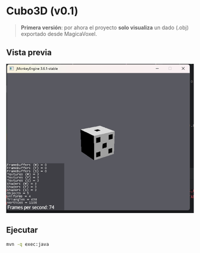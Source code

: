 # Cubo3D (v0.1)

> **Primera versión**: por ahora el proyecto **solo visualiza** un dado (.obj) exportado desde MagicaVoxel.

## Vista previa
![Cubo renderizado en jMonkeyEngine](src/main/resources/models/vers/1.0.png)

## Ejecutar
```bash
mvn -q exec:java
